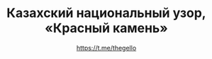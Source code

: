 ---
title: Казахский национальный узор, «Красный камень»
description: Значок или магнит. 32 мм, ручная работа
author: https://t.me/thegello
cost: 3000₸
---